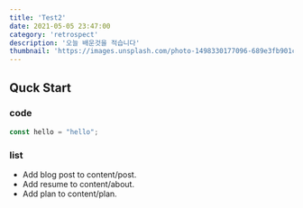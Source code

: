 ```yaml
---
title: 'Test2'
date: 2021-05-05 23:47:00
category: 'retrospect'
description: '오늘 배운것을 적습니다'
thumbnail: 'https://images.unsplash.com/photo-1498330177096-689e3fb901ca?ixlib=rb-1.2.1&ixid=MnwxMjA3fDB8MHxleHBsb3JlLWZlZWR8MXx8fGVufDB8fHx8&w=1000&q=80'
---
```


## Quck Start

### code

```javascript
const hello = "hello";
```
### list

- Add blog post to content/post.
- Add resume to content/about.
- Add plan to content/plan.

